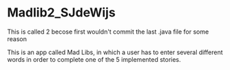 # Madlib2_SJdeWijs

This is called 2 becose first wouldn't commit the last .java file for some reason

This is an app called Mad Libs, in which a user has to enter several different words in order to complete one of the 5 implemented stories.
